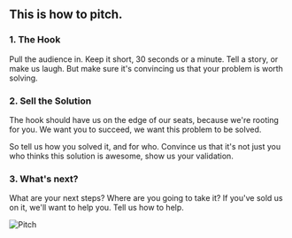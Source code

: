 ## This is how to pitch.

### 1. The Hook

Pull the audience in. Keep it short, 30 seconds or a minute. 
Tell a story, or make us laugh. But make sure it's convincing us that your problem is worth solving.

### 2. Sell the Solution

The hook should have us on the edge of our seats, because we're rooting for you. We want you to succeed, we want this problem to be solved.

So tell us how you solved it, and for who. Convince us that it's not just you who thinks this solution is awesome, show us your validation.

### 3. What's next?

What are your next steps? 
Where are you going to take it? 
If you've sold us on it, we'll want to help you. Tell us how to help.

![Pitch](https://media1.giphy.com/media/MCQxGH1hNPuqA/200.gif)